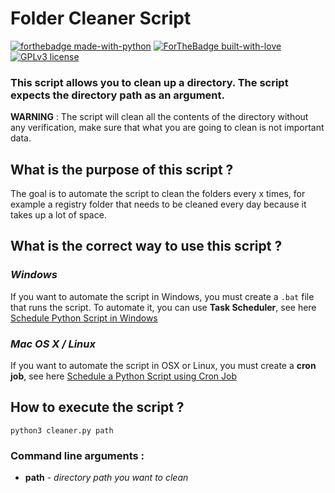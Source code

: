 # Folder Cleaner Script
 [![forthebadge made-with-python](http://ForTheBadge.com/images/badges/made-with-python.svg)](https://www.python.org/)
 [![ForTheBadge built-with-love](http://ForTheBadge.com/images/badges/built-with-love.svg)](https://GitHub.com/Mazzya/)<br>
[![GPLv3 license](https://img.shields.io/badge/License-GPLv3-blue.svg)](http://perso.crans.org/besson/LICENSE.html)

### This script allows you to clean up a directory. The script expects the directory path as an argument. 

**WARNING** : The script will clean all the contents of the directory without any verification, make sure that what you are going to clean is not important data.

## What is the purpose of this script ?
The goal is to automate the script to clean the folders every x times, for example a registry folder that needs to be cleaned every day because it takes up a lot of space.
## What is the correct way to use this script ?
### *Windows* 
If you want to automate the script in Windows, you must create a `.bat` file that runs the script. To automate it, you can use **Task Scheduler**, see here [Schedule Python Script in Windows](https://datatofish.com/python-script-windows-scheduler/)
### *Mac OS X / Linux*
If you want to automate the script in OSX or Linux, you must create a **cron job**, see here [Schedule a Python Script using Cron Job](https://gavinwiener.medium.com/how-to-schedule-a-python-script-cron-job-dea6cbf69f4e)
## How to execute the script ?
`python3 cleaner.py path`
### Command line arguments :
* **path** - *directory path you want to clean*
